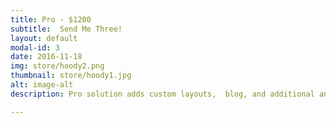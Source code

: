 ```yaml
---
title: Pro - $1200
subtitle:  Send Me Three!
layout: default
modal-id: 3
date: 2016-11-18
img: store/hoody2.png
thumbnail: store/hoody1.jpg
alt: image-alt
description: Pro solution adds custom layouts,  blog, and additional animations or site tuning made to order.

---
```


